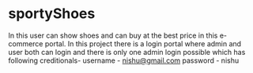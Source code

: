 # sportyShoes
In this user can show shoes and can buy at the best price in this e-commerce portal.
In this project there is a login portal where admin and user both can login and there is only one admin login possible which has following creditionals-
username - nishu@gmail.com
password - nishu
